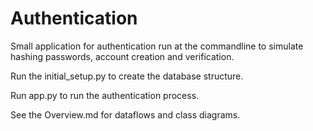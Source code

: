 # Authentication
Small application for authentication run at the commandline to simulate hashing passwords, account creation and verification.

Run the initial_setup.py to create the database structure.

Run app.py to run the authentication process.

See the Overview.md for dataflows and class diagrams.
